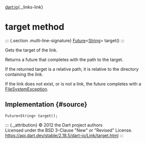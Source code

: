 [dart:io](../../dart-io/dart-io-library){._links-link}

target method
=============

::: {.section .multi-line-signature}
[Future](../../dart-async/future-class)\<[String](../../dart-core/string-class)\>
target()
:::

Gets the target of the link.

Returns a future that completes with the path to the target.

If the returned target is a relative path, it is relative to the
directory containing the link.

If the link does not exist, or is not a link, the future completes with
a [FileSystemException](../filesystemexception-class).

Implementation {#source}
--------------

``` {.language-dart data-language="dart"}
Future<String> target();
```

::: {._attribution}
© 2012 the Dart project authors\
Licensed under the BSD 3-Clause \"New\" or \"Revised\" License.\
<https://api.dart.dev/stable/2.18.5/dart-io/Link/target.html>
:::
